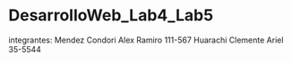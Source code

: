 # DesarrolloWeb_Lab4_Lab5
integrantes: Mendez Condori Alex Ramiro   111-567
             Huarachi Clemente Ariel      35-5544
